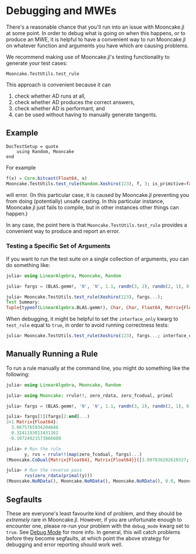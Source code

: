 # Debugging and MWEs

There's a reasonable chance that you'll run into an issue with Mooncake.jl at some point.
In order to debug what is going on when this happens, or to produce an MWE, it is helpful to have a convenient way to run Mooncake.jl on whatever function and arguments you have which are causing problems.

We recommend making use of Mooncake.jl's testing functionality to generate your test cases:

```@docs; canonical=false
Mooncake.TestUtils.test_rule
```

This approach is convenient because it can
1. check whether AD runs at all,
1. check whether AD produces the correct answers,
1. check whether AD is performant, and
1. can be used without having to manually generate tangents.

## Example

```@meta
DocTestSetup = quote
    using Random, Mooncake
end
```

For example
```julia
f(x) = Core.bitcast(Float64, x)
Mooncake.TestUtils.test_rule(Random.Xoshiro(123), f, 3; is_primitive=false)
```
will error.
(In this particular case, it is caused by Mooncake.jl preventing you from doing (potentially) unsafe casting. In this particular instance, Mooncake.jl just fails to compile, but in other instances other things can happen.)

In any case, the point here is that `Mooncake.TestUtils.test_rule` provides a convenient way to produce and report an error.

### Testing a Specific Set of Arguments

If you want to run the test suite on a single collection of arguments, you can do something like:
```julia
julia> using LinearAlgebra, Mooncake, Random

julia> fargs = (BLAS.gemm!, 'N', 'N', 1.1, randn(3, 2), randn(2, 1), 0.5, randn(3, 1));

julia> Mooncake.TestUtils.test_rule(Xoshiro(123), fargs...);
Test Summary:                                                                                                            | Pass  Total  Time
Tuple{typeof(LinearAlgebra.BLAS.gemm!), Char, Char, Float64, Matrix{Float64}, Matrix{Float64}, Float64, Matrix{Float64}} |   34     34  0.0s
```

When debugging, it might be helpful to set the `interface_only` kwarg to `test_rule` equal to `true`, in order to avoid running correctness tests:
```julia
julia> Mooncake.TestUtils.test_rule(Xoshiro(123), fargs...; interface_only=true);
```

## Manually Running a Rule

To run a rule manually at the command line, you might do something like the following:
```julia
julia> using LinearAlgebra, Mooncake, Random

julia> using Mooncake: rrule!!, zero_rdata, zero_fcodual, primal

julia> fargs = (BLAS.gemm!, 'N', 'N', 1.1, randn(3, 2), randn(2, 1), 0.5, randn(3, 1));

julia> fargs[1](fargs[2:end]...)
3×1 Matrix{Float64}:
  3.0675765934204846
  0.3241193013431162
 -0.10724921573866608

julia> # Run the rule
       y, rvs = rrule!!(map(zero_fcodual, fargs)...)
(Mooncake.CoDual{Matrix{Float64}, Matrix{Float64}}([3.097836282610327; 1.434872548283475; 0.36413373015673733;;], [0.0; 0.0; 0.0;;]), Mooncake.var"#gemm!_pb!!#344"{Float64, Base.RefValue{Matrix{Float64}}, Matrix{Float64}, Matrix{Float64}, Matrix{Float64}, Matrix{Float64}, Matrix{Float64}, Matrix{Float64}, Matrix{Float64}, Float64, Float64, Char, Char}(Base.RefValue{Matrix{Float64}}([1.4126922025789126; 0.8205107411804217; 0.23693699035842655;;]), [3.0877497195470465; 1.064621465970022; 0.20700608152493621;;], [0.0; 0.0; 0.0;;], [3.097836282610327; 1.434872548283475; 0.36413373015673733;;], [0.0; 0.0;;], [1.6096030714358025; 0.01575435958162854;;], [0.0 0.0; 0.0 0.0; 0.0 0.0], [0.8794851649178947 -0.18596885135024463; 0.5096859991842587 0.007527530712906747; 0.14416956239782056 0.3098329633805674], 0.5, 1.1, 'N', 'N'))

julia> # Run the reverse pass
       rvs(zero_rdata(primal(y)))
(Mooncake.NoRData(), Mooncake.NoRData(), Mooncake.NoRData(), 0.0, Mooncake.NoRData(), Mooncake.NoRData(), 0.0, Mooncake.NoRData())
```

## Segfaults

These are everyone's least favourite kind of problem, and they should be _extremely_ rare in Mooncake.jl.
However, if you are unfortunate enough to encounter one, please re-run your problem with the `debug_mode` kwarg set to `true`.
See [Debug Mode](@ref) for more info.
In general, this will catch problems before they become segfaults, at which point the above strategy for debugging and error reporting should work well.
